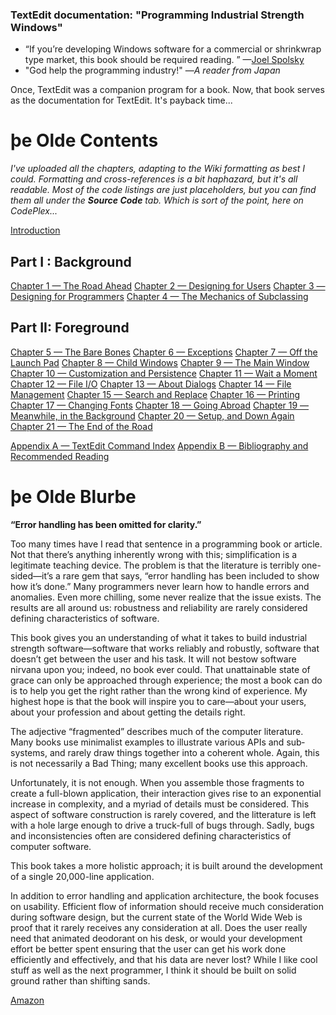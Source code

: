 ### TextEdit documentation: "Programming Industrial Strength Windows"

* “If you’re de­vel­op­ing Win­dows soft­ware for a com­mer­cial or shrink­wrap type mar­ket, this book should be required read­ing. ” —[Joel Spolsky](http://www.joelonsoftware.com/items/2003/08/20.html)
* "God help the programming industry!" —_A reader from Japan_

Once, TextEdit was a companion program for a book. Now, that book serves as the documentation for TextEdit. It's payback time...
# þe Olde Contents

_I've uploaded all the chapters, adapting to the Wiki formatting as best I could. Formatting and cross-references is a bit haphazard, but it's all readable. Most of the code listings are just placeholders, but you can find them all under the **Source Code** tab. Which is sort of the point, here on CodePlex..._

[Introduction](Introduction)

## Part I : Background

[Chapter 1 — The Road Ahead](Chapter-1-—-The-Road-Ahead)
[Chapter 2 — Designing for Users](Chapter-2-—-Designing-for-Users)
[Chapter 3 — Designing for Programmers](Chapter-3-—-Designing-for-Programmers)
[Chapter 4 — The Mechanics of Subclassing](Chapter-4-—-The-Mechanics-of-Subclassing)

## Part II: Foreground

[Chapter 5 — The Bare Bones](Chapter-5-—-The-Bare-Bones)
[Chapter 6 — Exceptions](Chapter-6-—-Exceptions)
[Chapter 7 — Off the Launch Pad](Chapter-7-—-Off-the-Launch-Pad)
[Chapter 8 — Child Windows](Chapter-8-—-Child-Windows)
[Chapter 9 — The Main Window](Chapter-9-—-The-Main-Window)
[Chapter 10 — Customization and Persistence](Chapter-10-—-Customization-and-Persistence)
[Chapter 11 — Wait a Moment](Chapter-11-—-Wait-a-Moment)
[Chapter 12 — File I/O](Chapter-12-—-File-I_O)
[Chapter 13 — About Dialogs](Chapter-13-—-About-Dialogs)
[Chapter 14 — File Management](Chapter-14-—-File-Management)
[Chapter 15 — Search and Replace](Chapter-15-—-Search-and-Replace)
[Chapter 16 — Printing](Chapter-16-—-Printing)
[Chapter 17 — Changing Fonts](Chapter-17-—-Changing-Fonts)
[Chapter 18 — Going Abroad](Chapter-18-—-Going-Abroad)
[Chapter 19 — Meanwhile, in the Background](Chapter-19-—-Meanwhile,-in-the-Background)
[Chapter 20 — Setup, and Down Again](Chapter-20-—-Setup,-and-Down-Again)
[Chapter 21 — The End of the Road](Chapter-21-—-The-End-of-the-Road)

[Appendix A — TextEdit Command Index](Appendix-A-—-TextEdit-Command-Index)
[Appendix B — Bibliography and Recommended Reading](Appendix-B-—-Bibliography-and-Recommended-Reading)

# þe Olde Blurbe

**“Error handling has been omitted for clarity.”**

Too many times have I read that sentence in a pro­gram­ming book or article. Not that there’s anything inherently wrong with this; simplification is a legitimate tea­ch­ing device. The problem is that the literature is terribly one-sided—it’s a rare gem that says, “error hand­ling has been included to show how it’s done.” Many pro­gram­mers never learn how to han­dle er­rors and anoma­lies. Even more chil­ling, some never rea­lize that the is­sue exists. The re­s­ults are all around us: robust­ness and relia­bility are rarely con­side­red def­in­ing character­istics of soft­ware. 

This book gives you an understanding of what it takes to build industrial strength software—software that works reliably and robustly, software that doesn’t get bet­ween the user and his task. It will not bestow soft­ware nirvana upon you; indeed, no book ever could. That un­at­tain­able state of grace can only be app­roached through ex­perience; the most a book can do is to help you get the right rather than the wrong kind of ex­perience. My highest hope is that the book will inspire you to care—about your users, about your pro­fes­sion and about getting the details right.

The adjective “fragmented” describes much of the computer literature. Many books use minimalist examples to illustrate various APIs and sub­systems, and rarely draw things together into a coherent whole. Again, this is not nec­es­sa­rily a Bad Thing; many excellent books use this app­roach.

Un­for­tu­nately, it is not enough. When you assemble those fragments to create a full-blown app­li­ca­t­ion, their in­ter­ac­tion gives rise to an ex­po­nent­ial in­crease in com­plex­ity, and a myriad of details must be con­sid­e­red. This aspect of soft­ware construction is rarely covered, and the lit­terature is left with a hole large enough to drive a truck-full of bugs through. Sadly, bugs and inconsistencies often are considered de­f­i­n­ing characteristics of computer software.

This book takes a more holistic approach; it is built around the develop­ment of a single 20,000-line application.

In ad­di­tion to error handling and app­li­ca­t­ion architecture, the book focuses on usa­bility. Efficient flow of information should receive much consideration during soft­ware design, but the current state of the World Wide Web is proof that it rarely re­cei­ves any consideration at all. Does the user really need that ani­mated deodo­rant on his desk, or would your develop­ment effort be better spent ensuring that the user can get his work done efficiently and effectively, and that his data are never lost? While I like cool stuff as well as the next programmer, I think it should be built on solid ground rather than shifting sands.

[Amazon](http://www.amazon.com/exec/obidos/ASIN/087930605X/pettersprogrammp)